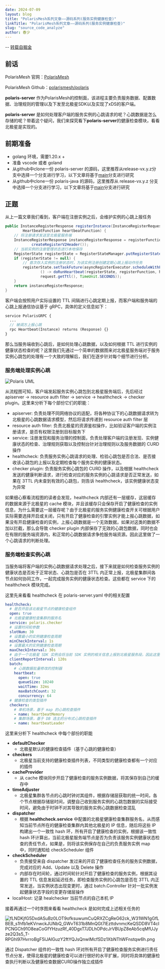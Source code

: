 ```yaml
---
date: 2024-07-09
layout: blog
title: "PolarisMesh系列文章——源码系列(服务实例健康检查)"
linkTitle: "PolarisMesh系列文章——源码系列(服务实例健康检查)"
slug: "source_code_analyze"
author: 春少
---
```


-- [转载自掘金](https://juejin.cn/post/7389560835636510758)

## 前话

PolarisMesh 官网：[PolarisMesh](https://polarismesh.cn/#/)

PolarisMesh Github：[polarismesh/polaris](https://github.com/polarismesh/polaris)

**polaris-server** 作为PolarisMesh的控制面，该进程主要负责服务数据、配置数据、治理规则的管理以及下发至北极星SDK以及实现了xDS的客户端。

**polaris-server** 是如何处理客户端的服务实例的心跳请求的呢？心跳数据是怎么存储的呢？带着这个疑问，我们来探究看下**polaris-server**的健康检查模块，看看北极星是实现的。


## 前期准备

- golang 环境，需要1.20.x +
- 准备 vscode 或者 goland
- 从github中clone一份 polaris-server 的源码，这里推荐从release-vx.y.z分支中选择一个分支进行学习，以下文章将基于[main](https://github.com/polarismesh/polaris/tree/main)分支进行研究
- 从github中clone一份 polaris-java 的源码，这里推荐从 release-vx.y.z 分支中选择一个分支进行学习，以下文章将基于[main](https://github.com/polarismesh/polaris-java/tree/main)分支进行研究
  
## 正题

从上一篇文章我们看到，客户端在注册实例之后，会维护实例的心跳上报任务

```java
public InstanceRegisterResponse registerInstance(InstanceRegisterRequest request, RegisterFunction registerFunction,
        HeartbeatFunction heartbeatFunction) {
    // 将注册请求发送至北极星服务端
    InstanceRegisterResponse instanceRegisterResponse = registerFunction.doRegister(request,
            createRegisterV2Header());
    // 当前实例的注册管理状态进行本地保存
    RegisterState registerState = RegisterStateManager.putRegisterState(sdkContext, request);
    if (registerState != null) {
        // 首次存入实例的注册状态时，为该实例注册创建定期心跳上报动作任务
        registerState.setTaskFuture(asyncRegisterExecutor.scheduleWithFixedDelay(
                () -> doRunHeartbeat(registerState, registerFunction, heartbeatFunction), request.getTtl(),
                request.getTtl(), TimeUnit.SECONDS));
    }
    return instanceRegisterResponse;
}
```

客户端会按照用户实际设置的 TTL 间隔进行心跳定期上报，而客户端和服务端的心跳上报通信协议基于 gRPC，具体的定义信息如下：

```protobuf
service PolarisGRPC {
  ...
  // 被调方上报心跳
  rpc Heartbeat(Instance) returns (Response) {}
}
```

那么当服务端收到心跳后，是如何处理心跳数据，以及如何根据 TTL 进行实例的健康状态检查的呢？这里我们先通过一个简单的数据图来对北极星服务端对于服务实例心跳包的处理有一个大致的理解后，我们在逐步针对每个细节进行分析。

### 服务端处理实例心跳

![Polaris UML](71f089453d26404e994184fe5aebead5~tplv-k3u1fbpfcp-jj-mark_3024_0_0_0_q75.awebp)

从流程图可知，客户端发起服务实例心跳包到北极星服务端后，先后经过 apiserver -> resource auth filter -> service -> healthcheck -> checker plugin。这里来分析下每个部份它们的职能：

- apiserver: 负责处理不同网络协议的适配，将各种协议下的心跳数据请求转为北极星的心跳数据请求模型，然后将请求传递到 resource auth filter 层
- resource auth filter: 负责北极星的资源鉴权操作，比如验证客户端的实例注册请求，是否有权限注册到目标服务下
- service: 注册发现和服务治理的控制面，负责处理客户端的注册发现、实例健康状态的检查、治理规则获取以及控制台针对治理规则以及服务数据的 CURD 操作
- healthcheck: 负责服务实例心跳请求的处理、检验心跳包是否合法、是否接收该心跳包的上报以及定期检查每个服务实例的健康状态。
- checker plugin: 负责服务实例心跳包的 CURD 操作，以及根据 healthcheck 发送的健康判断请求，进行检查对应的服务实例的心跳请求是否正常发送，如果在 3TTL 内未查到有效的心跳包，则告诉 healthcheck，该实例健康状态变为异常

如果细心察看流程图的读者会发现，healthcheck 内部还有一层缓存，这层缓存的数据来源于北极星的 cache 模块，并且该缓存只会保存开启了健康检查的实例信息，为什么需要这一层缓存呢？由于北极星的服务实例健康检查开关可根据用户实际需要选择开启或关闭，只有开启了健康检查的引擎实例才能上报心跳数据，如果没有开启健康检查的实例，上报心跳数据是一个无效数据，如果对这类的数据不加以拦截，那么会导致 checker plugin 内部保存了无效的心跳包数据，同时也会在有限的服务端资源内，和正常的心跳数据请求争抢服务端资源。因此这里做了一个心跳请求的判断处理。

### 服务端检查实例心跳

当服务端将客户端的实例心跳数据请求处理之后，接下来就是如何检查服务实例的健康状态是否处于正常状态、心跳包是否在 3TTL 内正常上报，北极星集群间各节点如何协同工作，一起完成服务实例的健康状态检查。这些都在 service 下的 healthcheck 模块完成。

这里先来看看 healthcheck 在 polaris-server.yaml 中的相关配置

```yaml
healthcheck:
  # 是否开启该北极星节点的健康检查组件
  open: true
  # 北极星健康检查集群的服务名
  service: polaris.checker
  # 设置时间轮参数
  slotNum: 30
  # 设置最小的实例健康检查周期
  minCheckInterval: 1s
  # 设置最大的实例健康检查周期
  maxCheckInterval: 30s
  # 由于一个北极星 SDK 实例会将当前 SDK 实例的相关信息上报到北极星服务段，因此这里也需要做一个额外检查
  clientReportInterval: 120s
  batch:
    # 心跳数据批量修改的控制器
    heartbeat:
      open: true
      queueSize: 10240
      waitTime: 32ms
      maxBatchCount: 32
      concurrency: 64
  # 健康检查的类型插件
  checkers:
    # 单机场景，基于 map 的心跳检查插件
    - name: heartbeatMemory
    # 集群场景，基于 DB 选主的分布式心跳检查插件
    - name: heartbeatLeader
```

这里来分析下 healthcheck 中每个部份的职能

- **defaultChecker** 
    - 北极星默认的健康检查插件（基于心跳的健康检查）
- **checkers** 
    - 北极星当前支持的健康检查插件列表，不同类型的健康检查都有一个对应的插件
- **cacheProvider** 
    - 从 cache 模块同步开启了健康检查的服务实例数据，将其保存到自己的缓存中
- **timeAdjuster** 
    - 北极星集群各节点的心跳时钟对其组件，根据存储层获取的统一时间，各个节点根据存储层时间，调整自己收到服务实例的心跳包数据的实际接受时间，避免由于时钟不对其导致的服务实例心跳数据检查混乱
- **dispatcher**
    - 根据 **healthcheck.service** 中配置的北极星健康检查集群服务名，从而感知当前节点所在的健康检查集群内其他北极星的 IP 信息，随后将这些 IP 构建出一个一致性 hash 环，所有开启了健康检查的实例，根据该一致性 hash 环计算出，当前北极星服务端节点是否为负责该服务实例健康状态检查的责任节点，如果是，则将该实例保存在自己的负责服务实例 map 中，同时通知给 checkScheduler 组件
- **checkScheduler**
    - 负责接受来自 dispatcher 发过来的开启了健康检查任务的服务实例数据，完成对应的 Add、Update 以及 Delete 操作
    - 内部存在时间轮，通过时间轮针对开启了健康检查的服务实例，根据其设置的 TTL 信息发起延迟任务，即检查服务实例的心跳包是否在 3TTL 内正常发送，当实例状态出现变更时，通过 batch.Controller 针对一批实例发起健康状态字段的变更存储层操作
- localHost: 记录 healchecker 当前节点的自己本机 IP


接着再通过一个时序图来看看 healthcheck 是如何完成上述相关任务的


![fLNDKjfG5DxdASuBz0LOT9ofksuwumCuQRXZCgReG62ck_W31WN1gGfLBEB_s1hfb1eKVnwckJUNbQ_GWvT631b8MnQGt7lEzttdvnmcKeQSDD8VT4cIPCNGCh91O8eaCoGfYHzuzRf_40DgxT7JDLhOPdcJrVBUpZ8eAb5cqMfUJyze2Q3s5_T-RPGhl97HvrroBgF5IJAIGuzY2ftYQJsQnwIMcfSDz1XbNThWFnstqw6h.png](fLNDKjfG5DxdASuBz0LOT9ofksuwumCuQRXZCgReG62ck_W31WN1gGfLBEB_s1hfb1eKVnwckJUNbQ_GWvT631b8MnQGt7lEzttdvnmcKeQSDD8VT4cIPCNGCh91O8eaCoGfYHzuzRf_40DgxT7JDLhOPdcJrVBUpZ8eAb5cqMfUJyze2Q3s5_T-RPGhl97HvrroBgF5IJAIGuzY2ftYQJsQnwIMcfSDz1XbNThWFnstqw6h.png)


通过 Dispatcher 组件的一致性 hash 环对所有开启了健康检查服务实例进行责任节点分发，使得北极星的健康检查可以进行很好的水平扩展，同时将具体的健康检查执行判断以及健康检查数据CURD操作独立成插件
